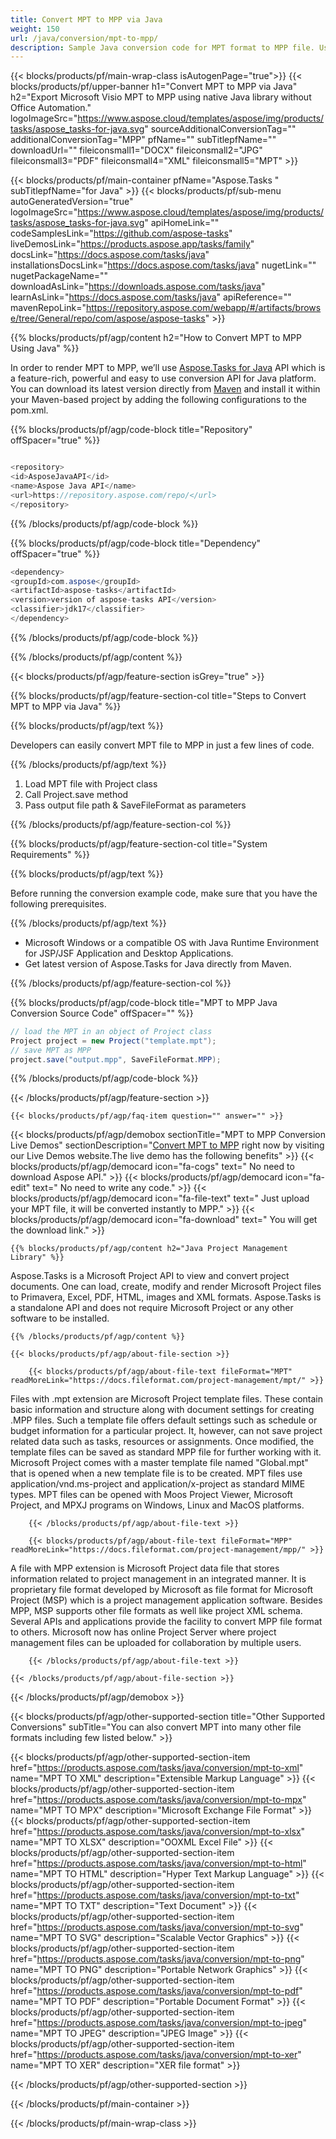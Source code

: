```yaml
---
title: Convert MPT to MPP via Java 
weight: 150
url: /java/conversion/mpt-to-mpp/ 
description: Sample Java conversion code for MPT format to MPP file. Use this example code to convert MPT to MPP within any Web or Desktop Java based application.
---
```


{{< blocks/products/pf/main-wrap-class isAutogenPage="true">}}
{{< blocks/products/pf/upper-banner h1="Convert MPT to MPP via Java" h2="Export Microsoft Visio MPT to MPP using native Java library without Office Automation." logoImageSrc="https://www.aspose.cloud/templates/aspose/img/products/tasks/aspose_tasks-for-java.svg" sourceAdditionalConversionTag="" additionalConversionTag="MPP" pfName="" subTitlepfName="" downloadUrl="" fileiconsmall1="DOCX" fileiconsmall2="JPG" fileiconsmall3="PDF" fileiconsmall4="XML" fileiconsmall5="MPT" >}}

{{< blocks/products/pf/main-container pfName="Aspose.Tasks " subTitlepfName="for Java" >}}
{{< blocks/products/pf/sub-menu autoGeneratedVersion="true" logoImageSrc="https://www.aspose.cloud/templates/aspose/img/products/tasks/aspose_tasks-for-java.svg" apiHomeLink="" codeSamplesLink="https://github.com/aspose-tasks" liveDemosLink="https://products.aspose.app/tasks/family" docsLink="https://docs.aspose.com/tasks/java" installationsDocsLink="https://docs.aspose.com/tasks/java" nugetLink="" nugetPackageName="" downloadAsLink="https://downloads.aspose.com/tasks/java" learnAsLink="https://docs.aspose.com/tasks/java" apiReference="" mavenRepoLink="https://repository.aspose.com/webapp/#/artifacts/browse/tree/General/repo/com/aspose/aspose-tasks" >}}

{{% blocks/products/pf/agp/content h2="How to Convert MPT to MPP Using Java" %}}

 In order to render MPT to MPP, we’ll use
 [Aspose.Tasks for Java](https://products.aspose.com/tasks/java) 
 API which is a feature-rich, powerful and easy to use conversion API for Java platform. You can download its latest version directly from
 [Maven](https://repository.aspose.com/webapp/#/artifacts/browse/tree/General/repo/com/aspose/aspose-tasks) 
 and install it within your Maven-based project by adding the following configurations to the pom.xml.

{{% blocks/products/pf/agp/code-block title="Repository" offSpacer="true" %}}

```cs

<repository>
<id>AsposeJavaAPI</id>
<name>Aspose Java API</name>
<url>https://repository.aspose.com/repo/</url>
</repository>

```

{{% /blocks/products/pf/agp/code-block %}}

{{% blocks/products/pf/agp/code-block title="Dependency" offSpacer="true" %}}

```cs
<dependency>
<groupId>com.aspose</groupId>
<artifactId>aspose-tasks</artifactId>
<version>version of aspose-tasks API</version>
<classifier>jdk17</classifier>
</dependency>

```

{{% /blocks/products/pf/agp/code-block %}}

{{% /blocks/products/pf/agp/content %}}

{{< blocks/products/pf/agp/feature-section isGrey="true" >}}

{{% blocks/products/pf/agp/feature-section-col title="Steps to Convert MPT to MPP via Java" %}}

{{% blocks/products/pf/agp/text %}}

 Developers can easily convert MPT file to MPP in just a few lines of code.

{{% /blocks/products/pf/agp/text %}}

1.  Load MPT file with Project class
1.  Call Project.save method
1.  Pass output file path & SaveFileFormat as parameters

{{% /blocks/products/pf/agp/feature-section-col %}}

{{% blocks/products/pf/agp/feature-section-col title="System Requirements" %}}

{{% blocks/products/pf/agp/text %}}

 Before running the conversion example code, make sure that you have the following prerequisites.

{{% /blocks/products/pf/agp/text %}}

- Microsoft Windows or a compatible OS with Java Runtime Environment for JSP/JSF Application and Desktop Applications.
- Get latest version of Aspose.Tasks for Java directly from Maven.

{{% /blocks/products/pf/agp/feature-section-col %}}

{{% blocks/products/pf/agp/code-block title="MPT to MPP Java Conversion Source Code" offSpacer="" %}}

```cs
// load the MPT in an object of Project class
Project project = new Project("template.mpt");
// save MPT as MPP 
project.save("output.mpp", SaveFileFormat.MPP);   

```

{{% /blocks/products/pf/agp/code-block %}}

{{< /blocks/products/pf/agp/feature-section >}}

    {{< blocks/products/pf/agp/faq-item question="" answer="" >}}
 

<!-- aboutfile Starts -->

{{< blocks/products/pf/agp/demobox sectionTitle="MPT to MPP Conversion Live Demos" sectionDescription="[Convert MPT to MPP](https://products.aspose.app/tasks/conversion/mpt-to-mpp) right now by visiting our Live Demos website.The live demo has the following benefits" >}}
        {{< blocks/products/pf/agp/democard icon="fa-cogs" text=" No need to download Aspose API." >}}
        {{< blocks/products/pf/agp/democard icon="fa-edit" text=" No need to write any code." >}}
        {{< blocks/products/pf/agp/democard icon="fa-file-text" text=" Just upload your MPT file, it will be converted instantly to MPP." >}}
        {{< blocks/products/pf/agp/democard icon="fa-download" text=" You will get the download link." >}}

    {{% blocks/products/pf/agp/content h2="Java Project Management Library" %}}

 Aspose.Tasks is a Microsoft Project API to view and convert project documents. One can load, create, modify and render Microsoft Project files to Primavera, Excel, PDF, HTML, images and XML formats. Aspose.Tasks is a standalone API and does not require Microsoft Project or any other software to be installed.  



    {{% /blocks/products/pf/agp/content %}}

    {{< blocks/products/pf/agp/about-file-section >}}

        {{< blocks/products/pf/agp/about-file-text fileFormat="MPT" readMoreLink="https://docs.fileformat.com/project-management/mpt/" >}}

Files with .mpt extension are Microsoft Project template files. These contain basic information and structure along with document settings for creating .MPP files. Such a template file offers default settings such as schedule or budget information for a particular project. It, however, can not save project related data such as tasks, resources or assignments. Once modified, the template files can be saved as standard MPP file for further working with it. Microsoft Project comes with a master template file named "Global.mpt" that is opened when a new template file is to be created. MPT files use application/vnd.ms-project and application/x-project as standard MIME types. MPT files can be opened with Moos Project Viewer, Microsoft Project, and MPXJ programs on Windows, Linux and MacOS platforms.


        {{< /blocks/products/pf/agp/about-file-text >}}

        {{< blocks/products/pf/agp/about-file-text fileFormat="MPP" readMoreLink="https://docs.fileformat.com/project-management/mpp/" >}}

A file with MPP extension is Microsoft Project data file that stores information related to project management in an integrated manner. It is proprietary file format developed by Microsoft as file format for Microsoft Project (MSP) which is a project management application software. Besides MPP, MSP supports other file formats as well like project XML schema. Several APIs and applications provide the facility to convert MPP file format to others. Microsoft now has online Project Server where project management files can be uploaded for collaboration by multiple users.


        {{< /blocks/products/pf/agp/about-file-text >}}

    {{< /blocks/products/pf/agp/about-file-section >}}

{{< /blocks/products/pf/agp/demobox >}}

<!-- aboutfile Ends -->

{{< blocks/products/pf/agp/other-supported-section title="Other Supported Conversions" subTitle="You can also convert MPT into many other file formats including few listed below." >}}

{{< blocks/products/pf/agp/other-supported-section-item href="https://products.aspose.com/tasks/java/conversion/mpt-to-xml" name="MPT TO XML" description="Extensible Markup Language" >}}
{{< blocks/products/pf/agp/other-supported-section-item href="https://products.aspose.com/tasks/java/conversion/mpt-to-mpx" name="MPT TO MPX" description="Microsoft Exchange File Format" >}}
{{< blocks/products/pf/agp/other-supported-section-item href="https://products.aspose.com/tasks/java/conversion/mpt-to-xlsx" name="MPT TO XLSX" description="OOXML Excel File" >}}
{{< blocks/products/pf/agp/other-supported-section-item href="https://products.aspose.com/tasks/java/conversion/mpt-to-html" name="MPT TO HTML" description="Hyper Text Markup Language" >}}
{{< blocks/products/pf/agp/other-supported-section-item href="https://products.aspose.com/tasks/java/conversion/mpt-to-txt" name="MPT TO TXT" description="Text Document" >}}
{{< blocks/products/pf/agp/other-supported-section-item href="https://products.aspose.com/tasks/java/conversion/mpt-to-svg" name="MPT TO SVG" description="Scalable Vector Graphics" >}}
{{< blocks/products/pf/agp/other-supported-section-item href="https://products.aspose.com/tasks/java/conversion/mpt-to-png" name="MPT TO PNG" description="Portable Network Graphics" >}}
{{< blocks/products/pf/agp/other-supported-section-item href="https://products.aspose.com/tasks/java/conversion/mpt-to-pdf" name="MPT TO PDF" description="Portable Document Format" >}}
{{< blocks/products/pf/agp/other-supported-section-item href="https://products.aspose.com/tasks/java/conversion/mpt-to-jpeg" name="MPT TO JPEG" description="JPEG Image" >}}
{{< blocks/products/pf/agp/other-supported-section-item href="https://products.aspose.com/tasks/java/conversion/mpt-to-xer" name="MPT TO XER" description="XER file format" >}}

{{< /blocks/products/pf/agp/other-supported-section >}}

{{< /blocks/products/pf/main-container >}}
    
{{< /blocks/products/pf/main-wrap-class >}}